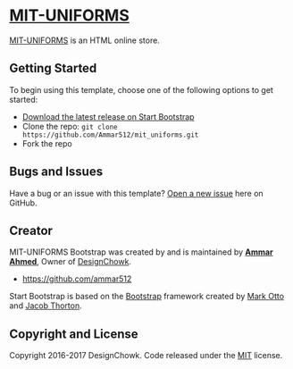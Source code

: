 # [MIT-UNIFORMS](https://github.com/Ammar512/mit_uniforms)

[MIT-UNIFORMS](https://github.com/Ammar512/mit_uniforms) is an HTML online store.

## Getting Started

To begin using this template, choose one of the following options to get started:
* [Download the latest release on Start Bootstrap](https://github.com/Ammar512/mit_uniforms/)
* Clone the repo: `git clone https://github.com/Ammar512/mit_uniforms.git`
* Fork the repo

## Bugs and Issues

Have a bug or an issue with this template? [Open a new issue](https://github.com/Ammar512/mit_uniforms/issues) here on GitHub.

## Creator

MIT-UNIFORMS Bootstrap was created by and is maintained by **[Ammar Ahmed](http://davidmiller.io/)**, Owner of [DesignChowk](http://designchowk.co/).

* https://github.com/ammar512

Start Bootstrap is based on the [Bootstrap](http://getbootstrap.com/) framework created by [Mark Otto](https://twitter.com/mdo) and [Jacob Thorton](https://twitter.com/fat).

## Copyright and License

Copyright 2016-2017 DesignChowk. Code released under the [MIT](https://github.com/ammar512/mit_uniforms/LICENSE) license.